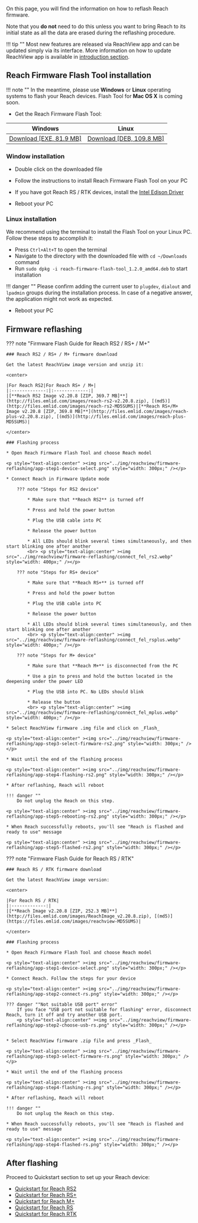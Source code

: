 On this page, you will find the information on how to reflash Reach firmware.

Note that you **do not** need to do this unless you want to bring Reach to its initial state as all the data are erased during the reflashing procedure.

!!! tip ""
	Most new features are released via ReachView app and can be updated simply via its interface. More information on how to update ReachView app is available in [introduction section](../../reachview/#updating).

## Reach Firmware Flash Tool installation

!!! note "" 
	In the meantime, please use **Windows** or **Linux** operating systems to flash your Reach devices. Flash Tool for **Mac OS X** is coming soon.
	
* Get the Reach Firmware Flash Tool:

<center>
	
|Windows|Linux|
|:-------------:|:----------:|
|[Download [EXE, 81.9 MB]](http://files.emlid.com/flash-tools/win/reach-firmware-flash-tool_1.2.0_setup.exe)|[Download [DEB, 109.8 MB]](http://files.emlid.com/flash-tools/linux/reach-firmware-flash-tool_1.2.0_amd64.deb)|

</center>

### Window installation

* Double click on the downloaded file
	
* Follow the instructions to install Reach Firmware Flash Tool on your PC

* If you have got Reach RS / RTK devices, install the [Intel Edison Driver](http://files.emlid.com/firmware-reflashing-tool/IntelEdisonDriverSetup1.2.1.exe)

* Reboot your PC

### Linux installation

We recommend using the terminal to install the Flash Tool on your Linux PC. Follow these steps to accomplish it:

* Press `Ctrl+Alt+T` to open the terminal
* Navigate to the directory with the downloaded file with `cd ~/Downloads` command
* Run `sudo dpkg -i reach-firmware-flash-tool_1.2.0_amd64.deb` to start installation

!!! danger ""
	Please confirm adding the current user to `plugdev`, `dialout` and `lpadmin` groups during the installation process. In case of a negative answer, the application might not work as expected.

* Reboot your PC

## Firmware reflashing

??? note "Firmware Flash Guide for Reach RS2 / RS+ / M+"

	### Reach RS2 / RS+ / M+ firmware download

	Get the latest ReachView image version and unzip it:

	<center>
	
	|For Reach RS2|For Reach RS+ / M+|
	|:-------------:|:-------------:|
	|[**Reach RS2 Image v2.20.8 [ZIP, 369.7 MB]**](http://files.emlid.com/images/reach-rs2-v2.20.8.zip), [(md5)](http://files.emlid.com/images/reach-rs2-MD5SUMS)|[**Reach RS+/M+ Image v2.20.8 [ZIP, 369.8 MB]**](http://files.emlid.com/images/reach-plus-v2.20.8.zip), [(md5)](http://files.emlid.com/images/reach-plus-MD5SUMS)|

	</center>

	### Flashing process

	* Open Reach Firmware Flash Tool and choose Reach model

	<p style="text-align:center" ><img src="../img/reachview/firmware-reflashing/app-step1-device-select.png" style="width: 300px;" /></p>

	* Connect Reach in Firmware Update mode

		??? note "Steps for RS2 device"
			
			* Make sure that **Reach RS2** is turned off
			
			* Press and hold the power button
			
			* Plug the USB cable into PC

			* Release the power button

			* All LEDs should blink several times simultaneously, and then start blinking one after another
			<br> <p style="text-align:center" ><img src="../img/reachview/firmware-reflashing/connect_fel_rs2.webp" style="width: 400px;" /></p>

		??? note "Steps for RS+ device"
			
			* Make sure that **Reach RS+** is turned off

			* Press and hold the power button
			
			* Plug the USB cable into PC

			* Release the power button

			* All LEDs should blink several times simultaneously, and then start blinking one after another 
			<br> <p style="text-align:center" ><img src="../img/reachview/firmware-reflashing/connect_fel_rsplus.webp" style="width: 400px;" /></p>
		
		??? note "Steps for M+ device"
			
			* Make sure that **Reach M+** is disconnected from the PC

			* Use a pin to press and hold the button located in the deepening under the power LED

			* Plug the USB into PC. No LEDs should blink

			* Release the button
			<br> <p style="text-align:center" ><img src="../img/reachview/firmware-reflashing/connect_fel_mplus.webp" style="width: 400px;" /></p>

	* Select ReachView firmware .img file and click on _Flash_
	
	<p style="text-align:center" ><img src="../img/reachview/firmware-reflashing/app-step3-select-firmware-rs2.png" style="width: 300px;" /></p>

	* Wait until the end of the flashing process

	<p style="text-align:center" ><img src="../img/reachview/firmware-reflashing/app-step4-flashing-rs2.png" style="width: 300px;" /></p>

	* After reflashing, Reach will reboot

	!!! danger ""
		Do not unplug the Reach on this step.

	<p style="text-align:center" ><img src="../img/reachview/firmware-reflashing/app-step5-rebooting-rs2.png" style="width: 300px;" /></p>

	* When Reach successfully reboots, you'll see "Reach is flashed and ready to use" message

	<p style="text-align:center" ><img src="../img/reachview/firmware-reflashing/app-step5-flashed-rs2.png" style="width: 300px;" /></p>

??? note "Firmware Flash Guide for Reach RS / RTK"

	### Reach RS / RTK firmware download

	Get the latest ReachView image version:

	<center>
	
	|For Reach RS / RTK|
	|:-------------:|
	|[**Reach Image v2.20.8 [ZIP, 252.3 MB]**](http://files.emlid.com/images/ReachImage_v2.20.8.zip), [(md5)](https://files.emlid.com/images/reachview-MD5SUMS)|

	</center>

	### Flashing process

	* Open Reach Firmware Flash Tool and choose Reach model

	<p style="text-align:center" ><img src="../img/reachview/firmware-reflashing/app-step1-device-select.png" style="width: 300px;" /></p>

	* Connect Reach. Follow the steps for your device

	<p style="text-align:center" ><img src="../img/reachview/firmware-reflashing/app-step2-connect-rs.png" style="width: 300px;" /></p>

	??? danger ""Not suitable USB port" error" 
		If you face "USB port not suitable for flashing" error, disconnect Reach, turn it off and try another USB port.
		<p style="text-align:center" ><img src="../img/reachview/firmware-reflashing/app-step2-choose-usb-rs.png" style="width: 300px;" /></p>


	* Select ReachView firmware .zip file and press _Flash_

	<p style="text-align:center" ><img src="../img/reachview/firmware-reflashing/app-step3-select-firmware-rs.png" style="width: 300px;" /></p>

	* Wait until the end of the flashing process

	<p style="text-align:center" ><img src="../img/reachview/firmware-reflashing/app-step4-flashing-rs.png" style="width: 300px;" /></p>

	* After reflashing, Reach will reboot

	!!! danger ""
		Do not unplug the Reach on this step.

	* When Reach successfully reboots, you'll see "Reach is flashed and ready to use" message

	<p style="text-align:center" ><img src="../img/reachview/firmware-reflashing/app-step4-flashed-rs.png" style="width: 300px;" /></p>

## After flashing

Proceed to Quickstart section to set up your Reach device:

* [Quickstart for Reach RS2](https://docs.emlid.com/reachrs2/quickstart/)
* [Quickstart for Reach RS+](https://docs.emlid.com/reachrs/quickstart/first-setup)
* [Quickstart for Reach M+](https://docs.emlid.com/reachm-plus/quickstart/)
* [Quickstart for Reach RS](https://docs.emlid.com/reachrs/quickstart/first-setup)
* [Quickstart for Reach RTK](https://docs.emlid.com/reach/quickstart/)
